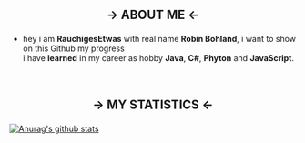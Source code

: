 ##  <p align="center">-> ABOUT ME <-</p>
 * hey i am **RauchigesEtwas** with real name **Robin Bohland**,
i want to show on this Github my progress<br> i have **learned** in my career as hobby **Java**, **C#**, **Phyton** and **JavaScript**.</p></p>
<br>

## <p align="center">-> MY STATISTICS <-</p>
[![Anurag's github stats](https://github-readme-stats.vercel.app/api?username=rauchigesetwas&show_icons=true&theme=dracula&hide_title=true&count_private=true&include_all_commits=true)](https://github.com/anuraghazra/github-readme-stats)
